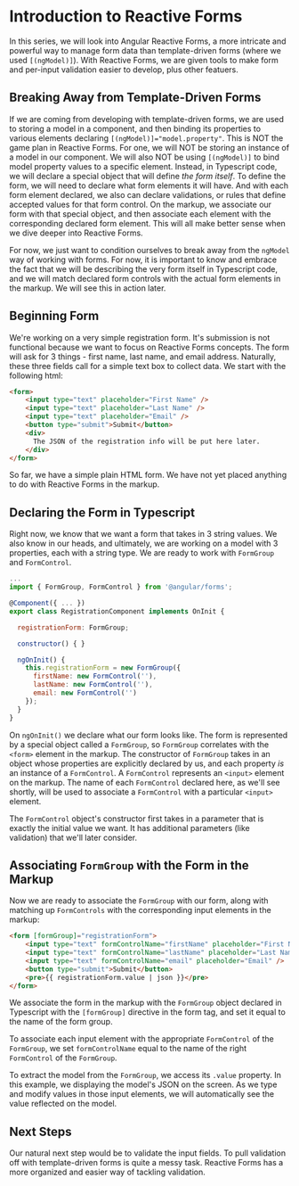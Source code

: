 # Introduction to Reactive Forms

In this series, we will look into Angular Reactive Forms, a more intricate and powerful way to manage form data than template-driven forms (where we used `[(ngModel)]`). 
With Reactive Forms, we are given tools to make form and per-input validation easier to develop, plus other featuers.

## Breaking Away from Template-Driven Forms

If we are coming from developing with template-driven forms, we are used to storing a model in a component, and then binding its properties to various elements 
declaring `[(ngModel)]="model.property"`. This is NOT the game plan in Reactive Forms. For one, we will NOT be storing an instance of a model in our component.
We will also NOT be using `[(ngModel)]` to bind model property values to a specific element. Instead, in Typescript code, we will declare a special object that
will define *the form itself*. To define the form, we will need to declare what form elements it will have. And with each form element declared, we also can declare
validations, or rules that define accepted values for that form control. On the markup, we associate our form with that special object, and then associate each
element with the corresponding declared form element. This will all make better sense when we dive deeper into Reactive Forms.

For now, we just want to condition ourselves to break away from the `ngModel` way of working with forms. For now, it is important to know and embrace the fact that
we will be describing the very form itself in Typescript code, and we will match declared form controls with the actual form elements in the markup. We will see this
in action later.

## Beginning Form

We're working on a very simple registration form. It's submission is not functional because we want to focus on Reactive Forms concepts. The form will ask for 3
things - first name, last name, and email address. Naturally, these three fields call for a simple text box to collect data. We start with the following html:

```html
<form>
    <input type="text" placeholder="First Name" />
    <input type="text" placeholder="Last Name" />
    <input type="text" placeholder="Email" />
    <button type="submit">Submit</button>
    <div>
      The JSON of the registration info will be put here later.
    </div>
</form>
```
So far, we have a simple plain HTML form. We have not yet placed anything to do with Reactive Forms in the markup.

## Declaring the Form in Typescript
Right now, we know that we want a form that takes in 3 string values. We also know in our heads, and ultimately, we are working on a model with 3 properties, each
with a string type. We are ready to work with `FormGroup` and `FormControl`.

```javascript
...
import { FormGroup, FormControl } from '@angular/forms';

@Component({ ... })
export class RegistrationComponent implements OnInit {

  registrationForm: FormGroup;

  constructor() { }

  ngOnInit() {
    this.registrationForm = new FormGroup({
      firstName: new FormControl(''),
      lastName: new FormControl(''),
      email: new FormControl('')
    });
  }
}
```

On `ngOnInit()` we declare what our form looks like. The form is represented by a special object called a `FormGroup`, so `FormGroup` correlates with the `<form>` element
in the markup. The constructor of `FormGroup` takes in an object whose properties are explicitly declared by us, and each property *is* an instance of a `FormControl`. A
`FormControl` represents an `<input>` element on the markup. The name of each `FormControl` declared here, as we'll see shortly, will be used to associate a `FormControl`
with a particular `<input>` element.

The `FormControl` object's constructor first takes in a parameter that is exactly the initial value we want. It has additional parameters (like validation) that
we'll later consider.

## Associating `FormGroup` with the Form in the Markup
Now we are ready to associate the `FormGroup` with our form, along with matching up `FormControls` with the corresponding input elements in the markup:

```html
<form [formGroup]="registrationForm">
    <input type="text" formControlName="firstName" placeholder="First Name" />
    <input type="text" formControlName="lastName" placeholder="Last Name" />
    <input type="text" formControlName="email" placeholder="Email" />
    <button type="submit">Submit</button>
    <pre>{{ registrationForm.value | json }}</pre>
</form>
```

We associate the form in the markup with the `FormGroup` object declared in Typescript with the `[formGroup]` directive in the form tag, and set it equal to 
the name of the form group.

To associate each input element with the appropriate `FormControl` of the `FormGroup`, we set `formControlName` equal to the name of the right `FormControl`
of the `FormGroup`.

To extract the model from the `FormGroup`, we access its `.value` property. In this example, we displaying the model's JSON on the screen. As we type and modify
values in those input elements, we will automatically see the value reflected on the model.

## Next Steps

Our natural next step would be to validate the input fields. To pull validation off with template-driven forms is quite a messy task. Reactive Forms has a more
organized and easier way of tackling validation.